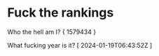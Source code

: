 # Fuck the rankings

Who the hell am I?
{ 1579434 }

What fucking year is it?
[ 2024-01-19T06:43:52Z ]

